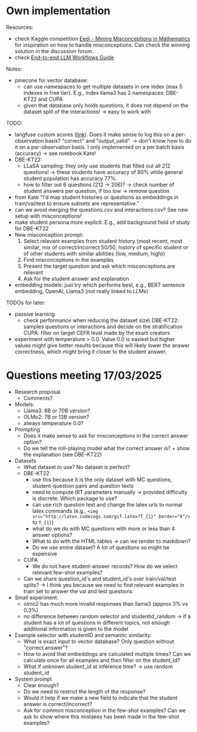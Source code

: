 # Own implementation

Resources:
- check Kaggle competition [Eedi - Mining Misconceptions in Mathematics](https://www.kaggle.com/competitions/eedi-mining-misconceptions-in-mathematics/overview) for inspiration on how to handle misconceptions. Can check the winning solution in the discussion forum.
- check [End-to-end LLM Workflows Guide](https://www.anyscale.com/blog/end-to-end-llm-workflows-guide?_gl=1*b35e5w*_gcl_au*MjM4MDY3NDkwLjE3NDI5NzMxNzU.)

Notes:
- pinecone for vector database:
    - can use namespaces to get multiple datasets in one index (max 5 indexes in free tier). E.g., index llama3 has 2 namespaces: DBE-KT22 and CUPA
    - given that database only holds questions, it does not depend on the dataset split of the interactions! -> easy to work with


TODO: 
- langfuse custom scores ([link](https://langfuse.com/docs/scores/custom)). Does it make sense to log this on a per-observation basis? "correct" and "output_valid". -> don't know how to do it on a per-observation basis. I only implemented on a per batch basis (accuracy) -> see notebook Kate!
- DBE-KT22:
    - LLaSA sampling: they only use students that filled out all 212 questions! -> these students have accuracy of 80% while general student population has accuracy 77%.
    - how to filter out 6 questions (212 -> 206)? -> check number of student answers per question, if too low -> remove question
- from Kate "I'd map student histories or questions as embeddings in train/val/test to ensure subsets are representative."
- can we avoid merging the questions.csv and interactions.csv? See new setup with misconceptions!
- make student persona more explicit. E.g., add background field of study for DBE-KT22
- New misconception prompt:
    1. Select relevant examples from student history (most recent, most similar, mix of correct/incorrect 50/50, history of specific student or of other students with similar abilities (low, medium, high))
    1. Find misconceptions in the examples
    1. Present the target question and ask which misconceptions are relevant
    1. Ask for the student answer and explanation
- embedding models: just try which performs best, e.g., BERT sentence embedding, OpenAI, Llama3 (not really linked to LLMs)

TODOs for later:
- passive learning
    - check performance when reducing the dataset size\ 
    DBE-KT22: samples questions or interactions and decide on the stratification\
    CUPA: filter on target CEFR level made by the exam creators
- experiment with temperature > 0.0. Value 0.0 is easiest but higher values might give better results because this will likely lower the answer correctness, which might bring it closer to the student answer.




# Questions meeting 17/03/2025

- Research proposal
    - Comments?
- Models:
    - Llama3: 8B or 70B version?
    - OLMo2: 7B or 13B version?
    - always temperature 0.0?
- Prompting
    - Does it make sense to ask for misconceptions in the correct answer option?
    - Do we tell the roll-playing model what the correct answer is? + show the explanation (see DBE-KT22)
- Datasets
    - What dataset to use? No dataset is perfect?
    - DBE-KT22
        - use this because it is the only dataset with MC questions, student-question pairs and question texts
        - need to compute IRT parameters manually -> provided difficulty is discrete. Which package to use?
        - can use rich question text and change the latex urls to normal latex commands (e.g., `<img src="http://latex.codecogs.com/gif.latex?T_{1}" border="0"/>` to `T_{1}`)
        - what do we do with MC questions with more or less than 4 answer options?
        - What to do with the HTML tables -> can we render to markdown?
        - Do we use entire dataset? A lot of questions so might be expensive
    - CUPA
        - We do not have student-answer records? How do we select relevant few-shot examples?
    - Can we share question_id's and student_id's over train/val/test splits? -> I think yes because we need to find relevant examples in train set to answer the val and test questions
- Small experiment: 
    - olmo2 has much more invalid responses than llama3 (approx 3% vs 0.3%)
    - no difference between random selector and studentid_random -> if a student has a lot of questions in different topics, not enough additional information is given to the model
- Example selector with studentID and semantic similarity:
    - What is exact input to vector database? Only question without "correct answer"?
    - How to avoid that embeddings are calculated multiple times? Can we calculate once for all examples and then filter on the student_id?
    - What if unknown student_id at inference time? -> use random student_id
- System prompt
    - Clear enough? 
    - Do we need to restrict the length of the response?
    - Would it help if we make a new field to indicate that the student answer is correct/incorrect?
    - Ask for common misconception in the few-shot examples? Can we ask to show where this mistakes has been made in the few-shot examples?
